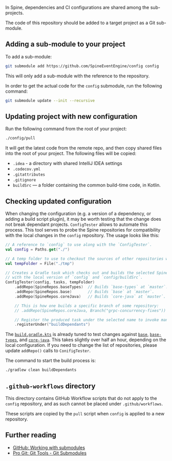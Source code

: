 In Spine, dependencies and CI configurations are shared among the sub-projects. 

The code of this repository should be added to a target project as a Git sub-module.

## Adding a sub-module to your project

To add a sub-module:
```bash
git submodule add https://github.com/SpineEventEngine/config config
``` 
This will only add a sub-module with the reference to the repository.

In order to get the actual code for the `config` submodule, run the following command:
```bash
git submodule update --init --recursive
```

## Updating project with new configuration

Run the following command from the root of your project:
```bash
./config/pull
```

It will get the latest code from the remote repo, and then copy shared files into the root of your
project. The following files will be copied:
 
 * `.idea` - a directory with shared IntelliJ IDEA settings
 * `.codecov.yml`
 * `.gitattributes`
 * `.gitignore`
 * `buildSrc` — a folder containing the common build-time code, in Kotlin.
 
## Checking updated configuration

When changing the configuration (e.g. a version of a dependency, or adding a build script plugin),
it may be worth testing that the change does not break dependant projects. `ConfigTester` allows
to automate this process. This tool serves to probe the Spine repositories for compatibility with
the local changes in the `config` repository. The usage looks like this:

```kotlin
// A reference to `config` to use along with the `ConfigTester`.
val config = Paths.get("./")

// A temp folder to use to checkout the sources of other repositories with the `ConfigTester`.
val tempFolder = File("./tmp")

// Creates a Gradle task which checks out and builds the selected Spine repositories
// with the local version of `config` and `config/buildSrc`.
ConfigTester(config, tasks, tempFolder)
    .addRepo(SpineRepos.baseTypes)  // Builds `base-types` at `master`.
    .addRepo(SpineRepos.base)       // Builds `base` at `master`.
    .addRepo(SpineRepos.coreJava)   // Builds `core-java` at `master`.

    // This is how one builds a specific branch of some repository:
    // .addRepo(SpineRepos.coreJava, Branch("grpc-concurrency-fixes"))

    // Register the produced task under the selected name to invoke manually upon need.
    .registerUnder("buildDependants")
```

The [`build.gradle.kts`](./build.gradle.kts) is already tuned to test changes against [`base`][base],
[`base-types`][base-types], and [`core-java`][core-java]. This takes slightly over half an hour,
depending on the local configuration. If you need to change the list of repositories, please
update `addRepo()` calls to `ConifigTester`.

The command to start the build process is:
```bash
./gradlew clean buildDependants 
```

## `.github-workflows` directory

This directory contains GitHub Workflow scripts that do not apply to the `config` repository, and
as such cannot be placed under `.github/workflows`.

These scripts are copied by the `pull` script when `config` is applied to a new repository.

## Further reading

  * [GitHub: Working with submodules](https://blog.github.com/2016-02-01-working-with-submodules/)
  * [Pro Git: Git Tools - Git Submodules](https://git-scm.com/book/en/v2/Git-Tools-Submodules)
  
[base]: https://github.com/SpineEventEngine/base
[base-types]: https://github.com/SpineEventEngine/base-types
[core-java]: https://github.com/SpineEventEngine/core-java
